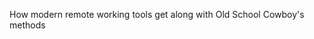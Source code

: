

<p class="rectangle38content">
            How modern remote working tools get along with Old School Cowboy's methods
        </p>
